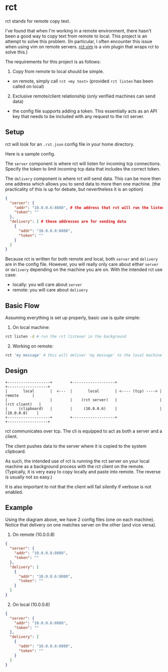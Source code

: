 # rct

rct stands for remote copy text.

I've found that when I'm working in a remote environment, there hasn't been a good way to copy text from remote to local.
This project is an attempt to solve this problem.
(In particular, I often encounter this issue when using vim on remote servers. [rct.vim](https://github.com/jcocozza/rct.vim) is a vim plugin that wraps rct to solve this.)

The requirements for this project is as follows:

1. Copy from remote to local should be simple.

- on remote, simply call `rct <my text>` (provided `rct listen` has been called on local)

2. Exclusive remote/client relationship (only verified machines can send data)

- the config file supports adding a token. This essentially acts as an API key that needs to be included with any request to the rct server.

## Setup

rct will look for an `.rst.json` config file in your home directory.

Here is a sample config.

The `server` component is where rct will listen for incoming tcp connections.
Specify the token to limit incoming tcp data that includes the correct token.

The `delivery` component is where rct will send data.
This can be more then one address which allows you to send data to more then one machine.
(the practicality of this is up for debate, but nevertheless it is an option)

```json
{
  "server": {
    "addr": "10.0.0.6:8080", # the address that rct will run the listen server (in this case, 10.0.0.6 is the address of the local machine)
    "token": ""
  },
  "delivery": [ # these addresses are for sending data
    {
      "addr": "10.0.0.8:8080",
      "token": ""
    }
  ]
}
```

Because rct is written for both remote and local, both `server` and `delivery` are in the config file.
However, you will really only care about either `server` or `delivery` depending on the machine you are on.
With the intended rct use case:

- locally: you will care about `server`
- remote: you will care about `delivery`

## Basic Flow

Assuming everything is set up properly, basic use is quite simple:

1. On local machine:

```bash
rct listen -d # run the rct listener in the background
```

2. Working on remote:

```bash
rct 'my message' # this will deliver 'my message' to the local machine's clipboard
```

## Design

```
+-------------------+        +-------------------+                   +------------------+
|       local       |  <---  |       local       | <---- (tcp) ----> |      remote      |
|                   |        |    (rct server)   |                   |   (rct client)   |
|     (clipboard)   |        |     (10.0.0.6)    |                   |    (10.0.0.8)    |
+-------------------+        +-------------------+                   +------------------+
```

rct communicates over tcp.
The cli is equipped to act as both a server and a client.

The client pushes data to the server where it is copied to the system clipboard.

As such, the intended use of rct is running the rct server on your local machine as a background process with the rct client on the remote.
(Typically, it is very easy to copy locally and paste into remote. The reverse is usually not so easy.)

It is also important to not that the client will fail silently if verbose is not enabled.

## Example

Using the diagram above, we have 2 config files (one on each machine).
Notice that delivery on one matches server on the other (and vice versa).
1. On remote (10.0.0.8)
```json
{
  "server": {
    "addr": "10.0.0.8:8080",
    "token": ""
  },
  "delivery": [
    {
      "addr": "10.0.0.6:8080",
      "token": ""
    }
  ]
}
```
2. On local (10.0.0.6)
```json
{
  "server": {
    "addr": "10.0.0.6:8080",
    "token": ""
  },
  "delivery": [
    {
      "addr": "10.0.0.8:8080",
      "token": ""
    }
  ]
}
```

